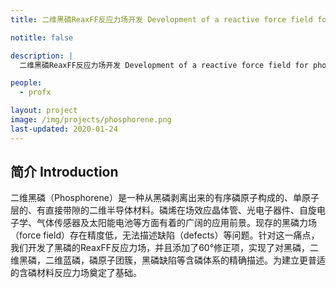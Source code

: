 ```yaml
---
title: 二维黑磷ReaxFF反应力场开发 Development of a reactive force field for phosphorene

notitle: false

description: |
  二维黑磷ReaxFF反应力场开发 Development of a reactive force field for phosphorene

people:
  - profx

layout: project
image: /img/projects/phosphorene.png
last-updated: 2020-01-24
---
```


## 简介 Introduction
二维黑磷（Phosphorene）是一种从黑磷剥离出来的有序磷原子构成的、单原子层的、有直接带隙的二维半导体材料。磷烯在场效应晶体管、光电子器件、自旋电子学、气体传感器及太阳能电池等方面有着的广阔的应用前景。现存的黑磷力场（force field）存在精度低，无法描述缺陷（defects）等问题。针对这一痛点，我们开发了黑磷的ReaxFF反应力场，并且添加了60°修正项，实现了对黑磷，二维黑磷，二维蓝磷，磷原子团簇，黑磷缺陷等含磷体系的精确描述。为建立更普适的含磷材料反应力场奠定了基础。


